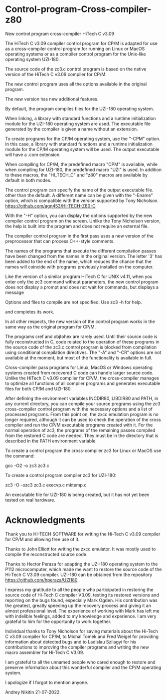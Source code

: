 # Control-program-Cross-compiler-z80
New control program сross-compiler HiTech C v3.09

The HiTech C v3.09 compiler control program for CP/M is adapted for use as a cross-compiler control program for running on Linux or MacOS operating systems or as a compiler control program for the Unix-like operating system UZI-180.

The source code of the zc3.c control program is based on the native version of the HiTech C v3.09 compiler for CP/M.

The new control program uses all the options available in the original program.

The new version has new additional features.

By default, the program compiles files for the UZI-180 operating system.

When linking, a library with standard functions and a runtime initialization module for the UZI-180 operating system are used. The executable file generated by the compiler is given a name without an extension.

To create programs for the CP/M operating system, use the "-CPM" option. In this case, a library with standard functions and a runtime initialization module for the CP/M operating system will be used. The output executable will have a .com extension.

When compiling for CP/M, the predefined macro "CPM" is available, while when compiling for UZI-180, the predefined macro "UZI" is used. In addition to these macros, the "HI_TECH_C" and "z80" macros are available by default in both modes.

The control program can specify the name of the output executable file. other than the default. A different name can be given with the "-Ename" option, which is compatible with the version supported by Tony Nicholson. https://github.com/agn453/HI-TECH-Z80-C 

With the "-H" option, you can display the options supported by the new compiler control program on the screen. Unlike the Tony Nicholson version, the help is built into the program and does not require an external file.

The compiler control program in the first pass uses a new version of the preprocessor that can process C++-style comments.

The names of the programs that execute the different compilation passes have been changed from the names in the original version. The letter '3' has been added to the end of the name, which reduces the chance that the names will coincide with programs previously installed on the computer.

Like the version of a similar program HiTech C for UNIX v4.11, when you enter only the zc3 command without parameters, the new control program does not display a prompt and does not wait for commands, but displays a message

  Options and files to compile are not specified. Use zc3 -h for help.

and completes its work.

In all other respects, the new version of the control program works in the same way as the original program for CP/M.

The programs cref and objtohex are rarely used. Until their source code is fully reconstructed in C, code related to the operation of these programs in the source code of the zc3.c control program is blocked from compilation using conditional compilation directives. The "-A" and "-CR" options are not available at the moment, but most of the functionality is available in full.

Cross-compiler pass programs for Linux, MacOS or Windows operating systems created from recovered C code can handle larger source code. Unlike the HiTech C v3.09 compiler for CP/M, the cross-compiler manages to optimize all functions of all compiler programs and generates executable files for both CP/M and UZI-180.

After defining the environment variables INCDIR80, LIBDIR80 and PATH, in any current directory, you can compile your source programs using the zc3 cross-compiler control program with the necessary options and a list of processed programs. From this point on, the zxcc emulation program is no longer required, although it can be used to check the operation of the cross compiler and run the CP/M executable programs created with it. For the normal operation of zc3, the programs of the remaining passes compiled from the restored C code are needed. They must be in the directory that is described in the PATH environment variable.

To create a control program the cross-compiler zc3 for Linux or MacOS use the command:

  gcc -O2 -o zc3 zc3.c

To create a control program compiler zc3 for UZI-180:

  zc3 -O -ozc3 zc3.c execvp.c mktemp.c

An executable file for UZI-180 is being created, but it has not yet been tested on real hardware.


# Acknowledgments
Thank you to HI-TECH SOFTWARE for writing the Hi-Tech C v3.09 compiler for CP/M and allowing free use of it.

Thanks to John Elliott for writing the zxcc emulator. It was mostly used to compile the reconstructed source code.

Thanks to Hector Peraza for adapting the UZI-180 operating system to the P112 microcomputer, which made me want to restore the source code of the Hi-Tech C V3.09 compiler. UZI-180 can be obtained from the repository https://github.com/hperaza/UZI180. 

I express my gratitude to all the people who participated in restoring the source code of Hi-Tech C compiler V3.09, testing its restored versions and reporting on the bugs found, especially Mark Ogden. His contribution was the greatest, greatly speeding up the recovery process and giving it an almost professional level. The experience of working with Mark has left me with indelible feelings, added to my knowledge and experience. I am very grateful to him for the opportunity to work together.

Individual thanks to Tony Nicholson for saving materials about the Hi-Tech C v3.09 compiler for CP/M, to Michal Tomek and Fred Weigel for providing information about detected bugs and to Ladislau Szilagyi for his contributions to improving the compiler programs and writing the new macro assembler for Hi-Tech C V3.09.

I am grateful to all the unnamed people who cared enough to restore and preserve information about this wonderful compiler and the CP/M operating system.

I apologize if I forgot to mention anyone.

Andrey Nikitin 21-07-2022.
